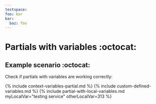 ```yaml
---
testspace:
foo: bar
bar:
  baz: foo
---
```

# Partials with variables :octocat:

## Example scenario :octocat:

Check if partials with variables are working correctly: 

{% include context-variables-partial.md %}
{% include custom-defined-variables.md %}
{% include partial-with-local-variables.md myLocalVar="testing service" otherLocalVar=313 %}
